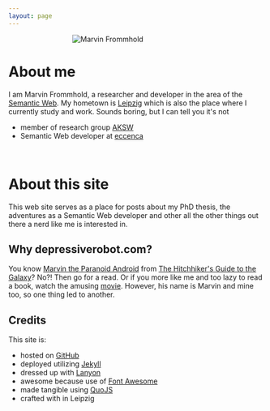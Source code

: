 ```yaml
---
layout: page
---
```

<span resource="#MarvinFrommhold"><img alt="Marvin Frommhold" property="image" src="{{ site.pageurl }}/public/me.jpg" style="position: relative; left: 25%; max-width: 50%;" class=""/></span>

# About me
<span resource="#MarvinFrommhold">I am <span property="name"><span property="givenName">Marvin</span> <span property="familyName">Frommhold</span></span>, a researcher and developer in the area of the <a property="foaf:interest" href="http://w3.org/standards/semanticweb/" >Semantic Web</a>. My hometown is <span property="homeLocation" resource="http://leipzig.de/"><span resource="http://leipzig.de/" typeof="City"><a property="sameAs" target="_blank" href="http://leipzig.de/"><span property="name">Leipzig</span></a></span></span> which is also the place where I currently study and work. Sounds boring, but I can tell you it's not <i class="fa fa-smile-o"></i></span>

* member of research group <span resource="#MarvinFrommhold"><span property="memberOf" resource="http://aksw.org/"><span resource="http://aksw.org/" typeof="Organization"><a property="sameAs" target="_blank" href="http://aksw.org/"><span property="name">AKSW</span></a></span></span></span>
* Semantic Web developer at <span resource="#MarvinFrommhold"><span property="worksFor" resource="http://eccenca.com/"><span resource="http://eccenca.com/" typeof="Organization"><a property="sameAs" target="_blank" href="http://eccenca.com/"><span property="name">eccenca</span></a></span></span></span>

<br/>

# About this site
<span resource="http://depressiverobot.com/"><span
property="description">This web site serves as a place for posts about my PhD thesis,
the adventures as a Semantic Web developer and other all the other things out there a nerd like me
is interested in.</span></span>

## Why depressiverobot.com?
You know <span typeof="Person"><a property="sameAs"
target="_blank" href="http://en.wikipedia.org/wiki/Marvin_the_Paranoid_Android"><span
property="name">Marvin the Paranoid Android</span></a></span> from <span
typeof="Book"><a property="sameAs" target="_blank"
href="http://en.wikipedia.org/wiki/The_Hitchhiker's_Guide_to_the_Galaxy"><span property="name">The
Hitchhiker's Guide to the Galaxy</span></a></span>? No?! Then go for a read. Or if you more like me
and too lazy to read a book, watch the amusing <span typeof="Movie"><a
property="sameAs" target="_blank"
href="http://en.wikipedia.org/wiki/The_Hitchhiker's_Guide_to_the_Galaxy_(film)">movie</a></span>.
However, his name is Marvin and mine too, so one thing led to another.

## Credits
This site is:

* hosted on [GitHub](https://github.com)
* deployed utilizing [Jekyll](http://jekyllrb.com)
* dressed up with [Lanyon](http://lanyon.getpoole.com)
* awesome because use of [Font Awesome](http://fortawesome.github.io/Font-Awesome)
* made tangible using [QuoJS](http://quojs.tapquo.com)
* crafted with <i class="fa fa-heart"></i> in Leipzig
